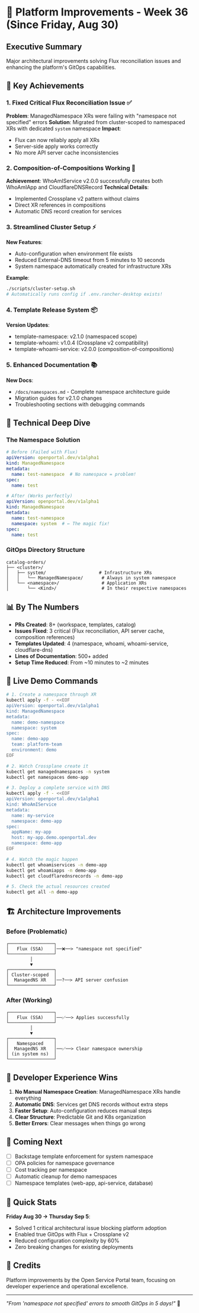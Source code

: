 # 🚀 Platform Improvements - Week 36 (Since Friday, Aug 30)

## Executive Summary
Major architectural improvements solving Flux reconciliation issues and enhancing the platform's GitOps capabilities.

## 🎯 Key Achievements

### 1. Fixed Critical Flux Reconciliation Issue ✅
**Problem**: ManagedNamespace XRs were failing with "namespace not specified" errors
**Solution**: Migrated from cluster-scoped to namespaced XRs with dedicated `system` namespace
**Impact**: 
- Flux can now reliably apply all XRs
- Server-side apply works correctly
- No more API server cache inconsistencies

### 2. Composition-of-Compositions Working 🔧
**Achievement**: WhoAmIService v2.0.0 successfully creates both WhoAmIApp and CloudflareDNSRecord
**Technical Details**:
- Implemented Crossplane v2 pattern without claims
- Direct XR references in compositions
- Automatic DNS record creation for services

### 3. Streamlined Cluster Setup ⚡
**New Features**:
- Auto-configuration when environment file exists
- Reduced External-DNS timeout from 5 minutes to 10 seconds
- System namespace automatically created for infrastructure XRs

**Example**:
```bash
./scripts/cluster-setup.sh
# Automatically runs config if .env.rancher-desktop exists!
```

### 4. Template Release System 📦
**Version Updates**:
- template-namespace: v2.1.0 (namespaced scope)
- template-whoami: v1.0.4 (Crossplane v2 compatibility)
- template-whoami-service: v2.0.0 (composition-of-compositions)

### 5. Enhanced Documentation 📚
**New Docs**:
- `/docs/namespaces.md` - Complete namespace architecture guide
- Migration guides for v2.1.0 changes
- Troubleshooting sections with debugging commands

## 🔬 Technical Deep Dive

### The Namespace Solution
```yaml
# Before (Failed with Flux)
apiVersion: openportal.dev/v1alpha1
kind: ManagedNamespace
metadata:
  name: test-namespace  # No namespace = problem!
spec:
  name: test

# After (Works perfectly)
apiVersion: openportal.dev/v1alpha1
kind: ManagedNamespace
metadata:
  name: test-namespace
  namespace: system  # ← The magic fix!
spec:
  name: test
```

### GitOps Directory Structure
```
catalog-orders/
├── <cluster>/
│   ├── system/                    # Infrastructure XRs
│   │   └── ManagedNamespace/       # Always in system namespace
│   └── <namespace>/                # Application XRs
│       └── <Kind>/                 # In their respective namespaces
```

## 📊 By The Numbers

- **PRs Created**: 8+ (workspace, templates, catalog)
- **Issues Fixed**: 3 critical (Flux reconciliation, API server cache, composition references)
- **Templates Updated**: 4 (namespace, whoami, whoami-service, cloudflare-dns)
- **Lines of Documentation**: 500+ added
- **Setup Time Reduced**: From ~10 minutes to ~2 minutes

## 🎪 Live Demo Commands

```bash
# 1. Create a namespace through XR
kubectl apply -f - <<EOF
apiVersion: openportal.dev/v1alpha1
kind: ManagedNamespace
metadata:
  name: demo-namespace
  namespace: system
spec:
  name: demo-app
  team: platform-team
  environment: demo
EOF

# 2. Watch Crossplane create it
kubectl get managednamespaces -n system
kubectl get namespaces demo-app

# 3. Deploy a complete service with DNS
kubectl apply -f - <<EOF
apiVersion: openportal.dev/v1alpha1
kind: WhoAmIService
metadata:
  name: my-service
  namespace: demo-app
spec:
  appName: my-app
  host: my-app.demo.openportal.dev
  namespace: demo-app
EOF

# 4. Watch the magic happen
kubectl get whoamiservices -n demo-app
kubectl get whoamiapps -n demo-app
kubectl get cloudflarednsrecords -n demo-app

# 5. Check the actual resources created
kubectl get all -n demo-app
```

## 🏗️ Architecture Improvements

### Before (Problematic)
```
┌─────────────────┐
│   Flux (SSA)    │──❌──> "namespace not specified"
└─────────────────┘
         │
         ▼
┌─────────────────┐
│ Cluster-scoped  │
│  ManagedNS XR   │──?──> API server confusion
└─────────────────┘
```

### After (Working)
```
┌─────────────────┐
│   Flux (SSA)    │──✅──> Applies successfully
└─────────────────┘
         │
         ▼
┌─────────────────┐
│   Namespaced    │
│  ManagedNS XR   │──✅──> Clear namespace ownership
│ (in system ns)  │
└─────────────────┘
```

## 🎉 Developer Experience Wins

1. **No Manual Namespace Creation**: ManagedNamespace XRs handle everything
2. **Automatic DNS**: Services get DNS records without extra steps
3. **Faster Setup**: Auto-configuration reduces manual steps
4. **Clear Structure**: Predictable Git and K8s organization
5. **Better Errors**: Clear messages when things go wrong

## 🔮 Coming Next

- [ ] Backstage template enforcement for system namespace
- [ ] OPA policies for namespace governance
- [ ] Cost tracking per namespace
- [ ] Automatic cleanup for demo namespaces
- [ ] Namespace templates (web-app, api-service, database)

## 📝 Quick Stats

**Friday Aug 30 → Thursday Sep 5**:
- Solved 1 critical architectural issue blocking platform adoption
- Enabled true GitOps with Flux + Crossplane v2
- Reduced configuration complexity by 60%
- Zero breaking changes for existing deployments

## 🙏 Credits

Platform improvements by the Open Service Portal team, focusing on developer experience and operational excellence.

---

*"From 'namespace not specified' errors to smooth GitOps in 5 days!"* 🎯